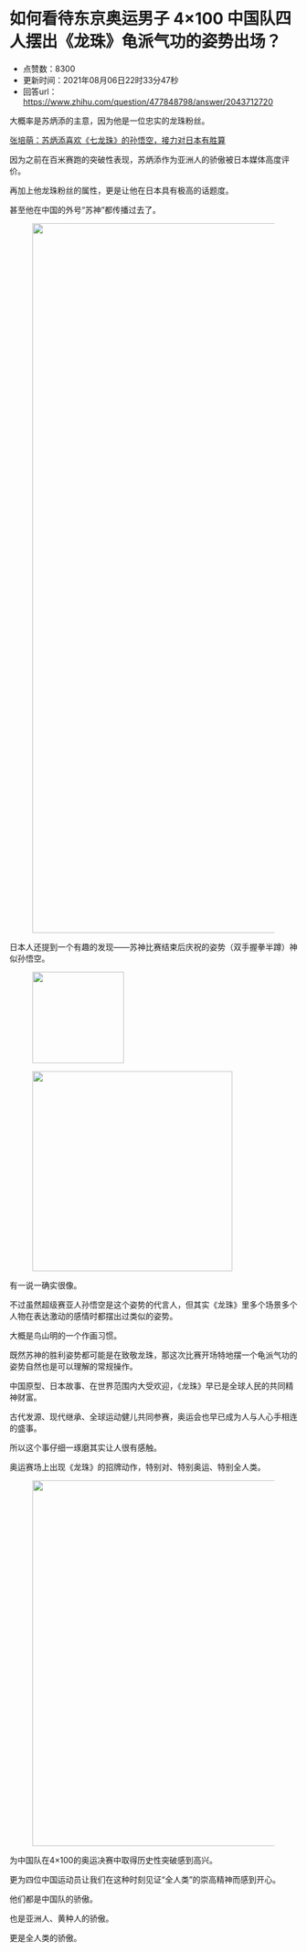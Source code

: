 # 如何看待东京奥运男子 4×100 中国队四人摆出《龙珠》龟派气功的姿势出场？
- 点赞数：8300
- 更新时间：2021年08月06日22时33分47秒
- 回答url：https://www.zhihu.com/question/477848798/answer/2043712720
<body>
 <p data-pid="9jqGsrzE">大概率是苏炳添的主意，因为他是一位忠实的龙珠粉丝。</p><a href="https://link.zhihu.com/?target=https%3A//www.dongqiudi.com/articles/2180463.html" data-draft-node="block" data-draft-type="link-card" data-image="https://pic2.zhimg.com/v2-28bd69f5bc34fc769106f228e2e86075_ipico.jpg" data-image-width="100" data-image-height="100" class=" wrap external" target="_blank" rel="nofollow noreferrer">张培萌：苏炳添喜欢《七龙珠》的孙悟空，接力对日本有胜算</a>
 <p data-pid="RBlg3fBz">因为之前在百米赛跑的突破性表现，苏炳添作为亚洲人的骄傲被日本媒体高度评价。</p>
 <p data-pid="esUeoRj7">再加上他龙珠粉丝的属性，更是让他在日本具有极高的话题度。</p>
 <p data-pid="58ybYDnK">甚至他在中国的外号“苏神”都传播过去了。</p>
 <figure data-size="normal">
  <img src="https://pic1.zhimg.com/50/v2-6bdb63e6bb0f7c8529ba220b18744452_720w.jpg?source=1940ef5c" data-caption="" data-size="normal" data-rawwidth="1242" data-rawheight="1830" data-original-token="v2-6bdb63e6bb0f7c8529ba220b18744452" data-default-watermark-src="https://picx.zhimg.com/50/v2-bbd6fbaa1fffefa3b0ca3abb19190cf6_720w.jpg?source=1940ef5c" class="origin_image zh-lightbox-thumb" width="1242" data-original="https://pica.zhimg.com/v2-6bdb63e6bb0f7c8529ba220b18744452_r.jpg?source=1940ef5c">
 </figure>
 <p data-pid="4sXJqLqc">日本人还提到一个有趣的发现——苏神比赛结束后庆祝的姿势（双手握拳半蹲）神似孙悟空。</p>
 <figure data-size="normal">
  <img src="https://pic1.zhimg.com/50/v2-bb53f2e279a1831e3c762407f7f51012_720w.jpg?source=1940ef5c" data-caption="" data-size="normal" data-rawwidth="160" data-rawheight="160" data-original-token="v2-bb53f2e279a1831e3c762407f7f51012" class="content_image" width="160">
 </figure>
 <figure data-size="normal">
  <img src="https://picx.zhimg.com/50/v2-a88350c67078101a3058a8070ff5379f_720w.jpg?source=1940ef5c" data-caption="" data-size="normal" data-rawwidth="350" data-rawheight="448" data-original-token="v2-a88350c67078101a3058a8070ff5379f" data-default-watermark-src="https://picx.zhimg.com/50/v2-db673ba518a06feec976f38fe41bce13_720w.jpg?source=1940ef5c" class="content_image" width="350">
 </figure>
 <p data-pid="Qj9Z3N0h">有一说一确实很像。</p>
 <p data-pid="hF7gSHtJ">不过虽然超级赛亚人孙悟空是这个姿势的代言人，但其实《龙珠》里多个场景多个人物在表达激动的感情时都摆出过类似的姿势。</p>
 <p data-pid="Za0T2iJ4">大概是鸟山明的一个作画习惯。</p>
 <p data-pid="5eTuMorx">既然苏神的胜利姿势都可能是在致敬龙珠，那这次比赛开场特地摆一个龟派气功的姿势自然也是可以理解的常规操作。</p>
 <p data-pid="ypqWgaC4">中国原型、日本故事、在世界范围内大受欢迎，《龙珠》早已是全球人民的共同精神财富。</p>
 <p data-pid="Goolb8FR">古代发源、现代继承、全球运动健儿共同参赛，奥运会也早已成为人与人心手相连的盛事。</p>
 <p data-pid="mYNVWg6y">所以这个事仔细一琢磨其实让人很有感触。</p>
 <p data-pid="XWL5XOgE">奥运赛场上出现《龙珠》的招牌动作，特别对、特别奥运、特别全人类。</p>
 <figure data-size="normal">
  <img src="https://picx.zhimg.com/50/v2-f0503bb537dedd545fba030be0a69972_720w.jpg?source=1940ef5c" data-caption="" data-size="normal" data-rawwidth="640" data-rawheight="425" data-original-token="v2-f0503bb537dedd545fba030be0a69972" data-default-watermark-src="https://pic1.zhimg.com/50/v2-0c0356eb9cf3eed990ee2fb12fe64335_720w.jpg?source=1940ef5c" class="origin_image zh-lightbox-thumb" width="640" data-original="https://picx.zhimg.com/v2-f0503bb537dedd545fba030be0a69972_r.jpg?source=1940ef5c">
 </figure>
 <p data-pid="miIPI8UM">为中国队在4×100的奥运决赛中取得历史性突破感到高兴。</p>
 <p data-pid="J46Mfi30">更为四位中国运动员让我们在这种时刻见证“全人类”的崇高精神而感到开心。</p>
 <p data-pid="QuJRJasc">他们都是中国队的骄傲。</p>
 <p data-pid="VEsnPRVs">也是亚洲人、黄种人的骄傲。</p>
 <p data-pid="a24mMmZ3">更是全人类的骄傲。</p>
 <p></p>
</body>